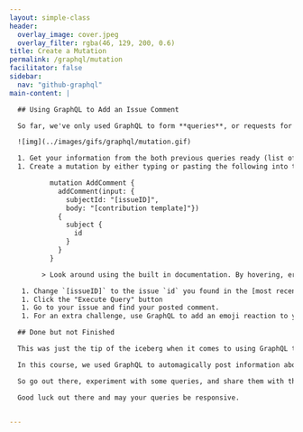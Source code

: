 ```yaml
---
layout: simple-class
header:
  overlay_image: cover.jpeg
  overlay_filter: rgba(46, 129, 200, 0.6)
title: Create a Mutation
permalink: /graphql/mutation
facilitator: false
sidebar:
  nav: "github-graphql"
main-content: |

  ## Using GraphQL to Add an Issue Comment

  So far, we've only used GraphQL to form **queries**, or requests for information. Next, we're going to use the information we've gathered to craft a **mutation**. Simply put, using a **mutation** we can actually manipulate server-side data.

  ![img](../images/gifs/graphql/mutation.gif)

  1. Get your information from the both previous queries ready (list of repositories, and your issue's `id`).
  1. Create a mutation by either typing or pasting the following into the [GraphQL explorer](https://developer.github.com/v4/explorer/).

          mutation AddComment {
            addComment(input: {
              subjectId: "[issueID]",
              body: "[contribution template]"})
            {
              subject {
                id
              }
            }
          }

        > Look around using the built in documentation. By hovering, erasing, retyping, or changing fields, what can you learn about this mutation?

   1. Change `[issueID]` to the issue `id` you found in the [most recent query](another-query), and `[contribution template]` to the [template you completed earlier](query-info) based on your most recent contributions. _You will need to delete the new lines in between the list items in the template for it to process correctly._
   1. Click the "Execute Query" button
   1. Go to your issue and find your posted comment.
   1. For an extra challenge, use GraphQL to add an emoji reaction to your comment!

  ## Done but not Finished

  This was just the tip of the iceberg when it comes to using GraphQL to supercharge your interactions with GitHub.

  In this course, we used GraphQL to automagically post information about repositories you recently worked on to an issue, but the possibilities of what your future queries can do is limited by your imagination.

  So go out there, experiment with some queries, and share them with the Training team at GitHub and other students in an issue on the course [repository](https://github.com/githubschool/graph-ql).Our favorite queries will be added to a document within the repository for all students to view!

  Good luck out there and may your queries be responsive.


---
```

